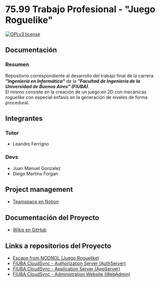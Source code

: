 # 75.99 Trabajo Profesional - "Juego Roguelike"

[![GPLv3 license](https://img.shields.io/badge/License-GPLv3-blue.svg)](http://perso.crans.org/besson/LICENSE.html)

## Documentación
### Resumen

Repositorio correspondiente al desarrollo del trabajo final de la carrera **_"Ingeniería en Informática"_** de la **_"Facultad de Ingeniería de la Universidad de Buenos Aires" (FIUBA)_**.  
El mismo consiste en la creación de un juego en 2D con mecánicas _roguelike_ con especial enfasis en la generación de niveles de forma procedural.

## Integrantes

### Tutor

- Leandro Ferrigno

### Devs

- Juan Manuel Gonzalez
- Diego Martins Forgan

## Project management
- [Teamspace en Notion](https://www.notion.so/cea066352ad74042b1a85bb06ed246f1?v=df5f64da06df47daa2f3477a10fa6628)

## Documentación del Proyecto
- [Wikis en GitHub](https://github.com/juanmg0511/7599-TrabajoProfesional-Documentacion/wiki)

## Links a repositorios del Proyecto
- [Escape from NODNOL (Juego Roguelike)](https://github.com/DiegoForgan/7599-TrabajoProfesional-JuegoRoguelike)
- [FIUBA CloudSync - Authorization Server (AuthServer)](https://github.com/juanmg0511/7599-TrabajoProfesional-CloudSync-AuthServer)
- [FIUBA CloudSync - Application Server (AppServer)](https://github.com/juanmg0511/7599-TrabajoProfesional-CloudSync-AppServer)
- [FIUBA CloudSync - Administration Website (WebAdmin)](https://github.com/juanmg0511/7599-TrabajoProfesional-CloudSync-WebAdmin)
